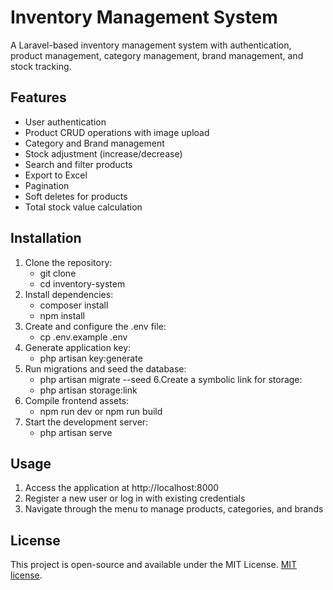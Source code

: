 # Inventory Management System
A Laravel-based inventory management system with authentication, product management, category management, brand management, and stock tracking.
## Features
- User authentication
- Product CRUD operations with image upload
- Category and Brand management
- Stock adjustment (increase/decrease)
- Search and filter products
- Export to Excel
- Pagination
- Soft deletes for products
- Total stock value calculation
## Installation
1. Clone the repository:
   - git clone 
   - cd inventory-system
2. Install dependencies:  
   - composer install
   - npm install
3. Create and configure the .env file:
   - cp .env.example .env
4. Generate application key:    
   - php artisan key:generate
5. Run migrations and seed the database:  
    - php artisan migrate --seed
6.Create a symbolic link for storage:
    - php artisan storage:link
7. Compile frontend assets:
    - npm run dev or npm run build
8. Start the development server:
    - php artisan serve

## Usage
1. Access the application at http://localhost:8000
2. Register a new user or log in with existing credentials
3. Navigate through the menu to manage products, categories, and brands

## License

This project is open-source and available under the MIT License. [MIT license](https://opensource.org/licenses/MIT).
